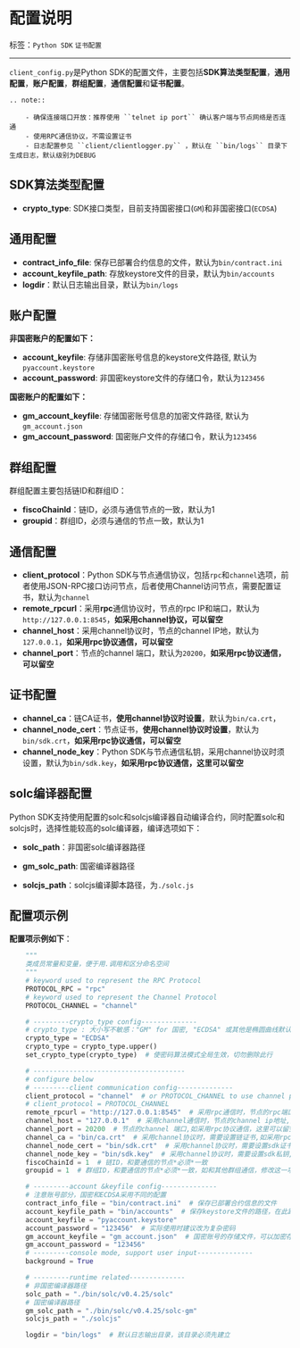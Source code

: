 # 配置说明

标签：``Python SDK`` ``证书配置``

----

`client_config.py`是Python SDK的配置文件，主要包括**SDK算法类型配置**，**通用配置**，**账户配置**，**群组配置**，**通信配置**和**证书配置**。

```eval_rst
.. note::

    - 确保连接端口开放：推荐使用 ``telnet ip port`` 确认客户端与节点网络是否连通
    - 使用RPC通信协议，不需设置证书
    - 日志配置参见 ``client/clientlogger.py`` ，默认在 ``bin/logs`` 目录下生成日志，默认级别为DEBUG
```

## SDK算法类型配置

- **crypto_type**: SDK接口类型，目前支持国密接口(`GM`)和非国密接口(`ECDSA`)

## 通用配置

- **contract_info_file**: 保存已部署合约信息的文件，默认为`bin/contract.ini`
- **account_keyfile_path**: 存放keystore文件的目录，默认为`bin/accounts`
- **logdir**：默认日志输出目录，默认为`bin/logs`

## 账户配置

**非国密账户的配置如下：**

- **account_keyfile**: 存储非国密账号信息的keystore文件路径, 默认为`pyaccount.keystore`
- **account_password**: 非国密keystore文件的存储口令，默认为`123456`

**国密账户的配置如下：**
- **gm_account_keyfile**: 存储国密账号信息的加密文件路径, 默认为`gm_account.json`
- **gm_account_password**: 国密账户文件的存储口令，默认为`123456`


## 群组配置

群组配置主要包括链ID和群组ID：

- **fiscoChainId**：链ID，必须与通信节点的一致，默认为1
- **groupid**：群组ID，必须与通信的节点一致，默认为1

## 通信配置

- **client_protocol**：Python SDK与节点通信协议，包括`rpc`和`channel`选项，前者使用JSON-RPC接口访问节点，后者使用Channel访问节点，需要配置证书，默认为`channel`
- **remote_rpcurl**：采用**rpc**通信协议时，节点的rpc IP和端口，默认为`http://127.0.0.1:8545`，**如采用channel协议，可以留空**
- **channel_host**：采用channel协议时，节点的channel IP地，默认为`127.0.0.1`，**如采用rpc协议通信，可以留空**
- **channel_port**：节点的channel 端口，默认为`20200`，**如采用rpc协议通信，可以留空**

## 证书配置

- **channel_ca**：链CA证书，**使用channel协议时设置**，默认为`bin/ca.crt`，
- **channel_node_cert**：节点证书，**使用channel协议时设置**，默认为`bin/sdk.crt`，**如采用rpc协议通信，可以留空**
- **channel_node_key**：Python SDK与节点通信私钥，采用channel协议时须设置，默认为`bin/sdk.key`，**如采用rpc协议通信，这里可以留空**

## solc编译器配置

Python SDK支持使用配置的solc和solcjs编译器自动编译合约，同时配置solc和solcjs时，选择性能较高的solc编译器，编译选项如下：

- **solc_path**：非国密solc编译器路径

- **gm_solc_path**: 国密编译器路径

- **solcjs_path**：solcjs编译脚本路径，为`./solc.js` 


## 配置项示例

**配置项示例如下**：

```python
    """
    类成员常量和变量，便于用.调用和区分命名空间
    """
    # keyword used to represent the RPC Protocol
    PROTOCOL_RPC = "rpc"
    # keyword used to represent the Channel Protocol
    PROTOCOL_CHANNEL = "channel"

    # ---------crypto_type config--------------
    # crypto_type : 大小写不敏感："GM" for 国密, "ECDSA" 或其他是椭圆曲线默认实现。
    crypto_type = "ECDSA"
    crypto_type = crypto_type.upper()
    set_crypto_type(crypto_type)  # 使密码算法模式全局生效，切勿删除此行

    # --------------------------------------
    # configure below
    # ---------client communication config--------------
    client_protocol = "channel"  # or PROTOCOL_CHANNEL to use channel prototol
    # client_protocol = PROTOCOL_CHANNEL
    remote_rpcurl = "http://127.0.0.1:8545"  # 采用rpc通信时，节点的rpc端口,和要通信的节点*必须*一致,如采用channel协议通信，这里可以留空
    channel_host = "127.0.0.1"  # 采用channel通信时，节点的channel ip地址,如采用rpc协议通信，这里可以留空
    channel_port = 20200  # 节点的channel 端口,如采用rpc协议通信，这里可以留空
    channel_ca = "bin/ca.crt"  # 采用channel协议时，需要设置链证书,如采用rpc协议通信，这里可以留空
    channel_node_cert = "bin/sdk.crt"  # 采用channel协议时，需要设置sdk证书,如采用rpc协议通信，这里可以留空
    channel_node_key = "bin/sdk.key"  # 采用channel协议时，需要设置sdk私钥,如采用rpc协议通信，这里可以留空
    fiscoChainId = 1  # 链ID，和要通信的节点*必须*一致
    groupid = 1  # 群组ID，和要通信的节点*必须*一致，如和其他群组通信，修改这一项，或者设置bcosclient.py里对应的成员变量

    # ---------account &keyfile config--------------
    # 注意账号部分，国密和ECDSA采用不同的配置
    contract_info_file = "bin/contract.ini"  # 保存已部署合约信息的文件
    account_keyfile_path = "bin/accounts"  # 保存keystore文件的路径，在此路径下,keystore文件以 [name].keystore命名
    account_keyfile = "pyaccount.keystore"
    account_password = "123456"  # 实际使用时建议改为复杂密码
    gm_account_keyfile = "gm_account.json"  # 国密账号的存储文件，可以加密存储,如果留空则不加载gm_account_password = "123456"
    gm_account_password = "123456"
    # ---------console mode, support user input--------------
    background = True

    # ---------runtime related--------------
    # 非国密编译器路径
    solc_path = "./bin/solc/v0.4.25/solc"
    # 国密编译器路径
    gm_solc_path = "./bin/solc/v0.4.25/solc-gm" 
    solcjs_path = "./solcjs"

    logdir = "bin/logs"  # 默认日志输出目录，该目录必须先建立
```
